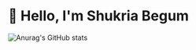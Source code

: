 # 👋 Hello, I'm Shukria Begum
![Anurag's GitHub stats](https://github-readme-stats.vercel.app/api?username=shukriabegum_icons=true&theme=radical)


